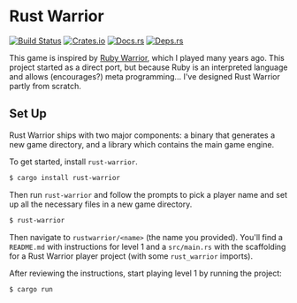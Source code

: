# Rust Warrior

[![Build Status][travis-badge]][travis] [![Crates.io][crates-badge]][crates] [![Docs.rs][docs-badge]][docs] [![Deps.rs][deps-badge]][deps]

[travis-badge]: https://travis-ci.org/miller-time/rust-warrior.svg
[travis]: https://travis-ci.org/miller-time/rust-warrior
[crates-badge]: https://img.shields.io/crates/v/rust-warrior
[crates]: https://crates.io/crates/rust-warrior
[docs-badge]: https://docs.rs/rust-warrior/badge.svg
[docs]: https://docs.rs/rust-warrior/
[deps-badge]: https://deps.rs/repo/github/miller-time/rust-warrior/status.svg
[deps]: https://deps.rs/repo/github/miller-time/rust-warrior

This game is inspired by [Ruby Warrior][ruby-warrior], which I played many
years ago. This project started as a direct port, but because Ruby is an
interpreted language and allows (encourages?) meta programming... I've
designed Rust Warrior partly from scratch.

[ruby-warrior]: https://github.com/ryanb/ruby-warrior

## Set Up

Rust Warrior ships with two major components: a binary that generates a
new game directory, and a library which contains the main game engine.

To get started, install `rust-warrior`.

```sh
$ cargo install rust-warrior
```

Then run `rust-warrior` and follow the prompts to pick a player name and
set up all the necessary files in a new game directory.

```sh
$ rust-warrior
```

Then navigate to `rustwarrior/<name>` (the name you provided). You'll find
a `README.md` with instructions for level 1 and a `src/main.rs` with the
scaffolding for a Rust Warrior player project (with some `rust_warrior`
imports).

After reviewing the instructions, start playing level 1 by running the project:

```sh
$ cargo run
```
